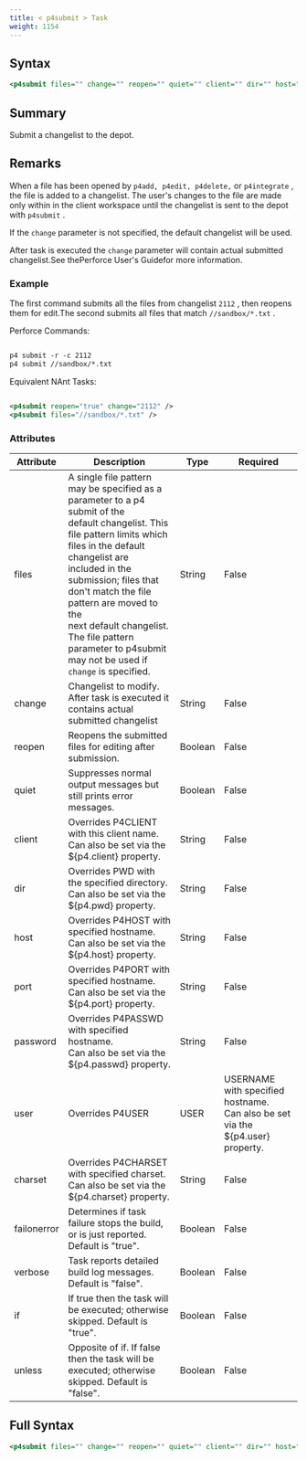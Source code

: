 ```yaml
---
title: < p4submit > Task
weight: 1154
---
```

## Syntax
```xml
<p4submit files="" change="" reopen="" quiet="" client="" dir="" host="" port="" password="" user="" charset="" />
```
## Summary ##
Submit a changelist to the depot.

## Remarks ##
When a file has been opened by `p4add, p4edit, p4delete,`  or  `p4integrate` , the file is
added to a changelist.  The user&#39;s changes to the file are made only within in the client
workspace until the changelist is sent to the depot with `p4submit` .
            
If the `change` parameter is not specified, the default changelist will be used.
            
After task is executed the `change` parameter will contain actual submitted changelist.See thePerforce User&#39;s Guidefor more information.



### Example ###
The first command submits all the files from changelist `2112` , then reopens them for edit.The second submits all files that match  `//sandbox/*.txt` .

Perforce Commands:


```xml

p4 submit -r -c 2112
p4 submit //sandbox/*.txt
```
Equivalent NAnt Tasks:
```xml

<p4submit reopen="true" change="2112" />
<p4submit files="//sandbox/*.txt" />
```



### Attributes
| Attribute | Description | Type | Required |
| --------- | ----------- | ---- | -------- |
| files | A single file pattern may be specified as a parameter to a p4 submit of the<br>default changelist. This file pattern limits which files in the default changelist are<br>included in the submission; files that don&#39;t match the file pattern are moved to the<br>next default changelist.<br>The file pattern parameter to p4submit may not be used if `change` is specified. | String | False |
| change | Changelist to modify. After task is executed it contains actual submitted changelist | String | False |
| reopen | Reopens the submitted files for editing after submission. | Boolean | False |
| quiet | Suppresses normal output messages but still prints error messages. | Boolean | False |
| client | Overrides P4CLIENT with this client name.<br>Can also be set via the ${p4.client} property. | String | False |
| dir | Overrides PWD with the specified directory.<br>Can also be set via the ${p4.pwd} property. | String | False |
| host | Overrides P4HOST with specified hostname.<br>Can also be set via the ${p4.host} property. | String | False |
| port | Overrides P4PORT with specified hostname.<br>Can also be set via the ${p4.port} property. | String | False |
| password | Overrides P4PASSWD with specified hostname.<br>Can also be set via the ${p4.passwd} property. | String | False |
| user | Overrides P4USER|USER|USERNAME with specified hostname.<br>Can also be set via the ${p4.user} property. | String | False |
| charset | Overrides P4CHARSET with specified charset.<br>Can also be set via the ${p4.charset} property. | String | False |
| failonerror | Determines if task failure stops the build, or is just reported. Default is &quot;true&quot;. | Boolean | False |
| verbose | Task reports detailed build log messages.  Default is &quot;false&quot;. | Boolean | False |
| if | If true then the task will be executed; otherwise skipped. Default is &quot;true&quot;. | Boolean | False |
| unless | Opposite of if.  If false then the task will be executed; otherwise skipped. Default is &quot;false&quot;. | Boolean | False |

## Full Syntax
```xml
<p4submit files="" change="" reopen="" quiet="" client="" dir="" host="" port="" password="" user="" charset="" failonerror="" verbose="" if="" unless="" />
```
